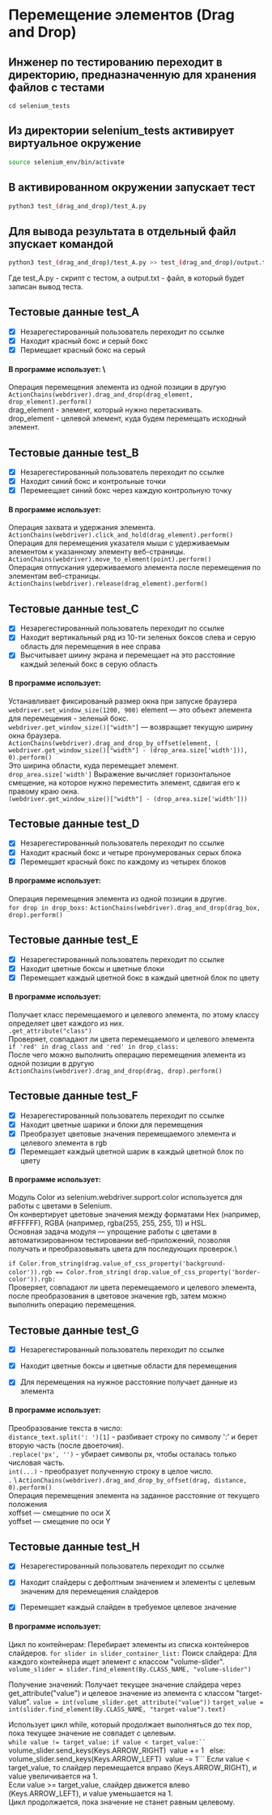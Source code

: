 # Перемещение элементов (Drag and Drop)

## Инженер по тестированию переходит в директорию, предназначенную для хранения файлов с тестами
```
cd selenium_tests
```
## Из директории selenium_tests активирует виртуальное окружение
```sh
source selenium_env/bin/activate
```
## В активированном окружении запускает тест 
```sh
python3 test_(drag_and_drop)/test_A.py
```
## Для вывода результата в отдельный файл зпускает командой 
```sh
python3 test_(drag_and_drop)/test_A.py >> test_(drag_and_drop)/output.txt
```
Где test_A.py -  скрипт с тестом, а output.txt - файл, в который будет записан вывод теста.



## Тестовые данные test_A

- [x] Незарегестированный пользователь переходит по ссылке
- [x] Находит красный бокс и серый бокс
- [x] Пермещает красный бокс на серый

#### В программе использует: \
Операция перемещения элемента из одной позиции в другую\
```ActionChains(webdriver).drag_and_drop(drag_element, drop_element).perform()``` \
drag_element - элемент, который нужно перетаскивать.\
drop_element -  целевой элемент, куда будем перемещать иcходный элемент.

## Тестовые данные test_B

- [x] Незарегестированный пользователь переходит по ссылке
- [x] Находит синий бокс и контрольные точки
- [x] Перемеещает синий бокс через каждую контрольную точку

#### В программе использует: 
Операция захвата и удержания элемента. \
```ActionChains(webdriver).click_and_hold(drag_element).perform()``` \
Операция для перемещения указателя мыши c удерживаемым элементом к указанному элементу веб-страницы. \
```ActionChains(webdriver).move_to_element(point).perform()``` \
Операция отпускания удерживаемого элемента после перемещения по элементам веб-страницы. \
```ActionChains(webdriver).release(drag_element).perform()```


## Тестовые данные test_C
- [x] Незарегестированный пользователь переходит по ссылке
- [x] Находит вертикальный ряд из 10-ти зеленых боксов слева и серую область для перемещения в нее справа
- [x] Высчитывает шиину экрана и перемещает на это расстояние каждый зеленый бокс в серую область

#### В программе использует: 
Устанавливает фиксированый размер окна при запуске браузера \
```webdriver.set_window_size(1200, 900)```
element — это объект элемента для перемещения - зеленый бокс. \
```webdriver.get_window_size()["width"]``` — возвращает текущую ширину окна браузера. \
```ActionChains(webdriver).drag_and_drop_by_offset(element, (```
        ```webdriver.get_window_size()["width"] - (drop_area.size['width'])), 0).perform()``` \
Это ширина области, куда перемещает элемент. \
```drop_area.size['width']``` 
Выражение  вычисляет горизонтальное смещение, на которое нужно переместить элемент, сдвигая его к правому краю окна.\
```(webdriver.get_window_size()["width"] - (drop_area.size['width']))```

## Тестовые данные test_D
- [x] Незарегестированный пользователь переходит по ссылке
- [x] Находит красный бокс и четыре пронумерованых серых блока
- [x] Перемещает красный бокс по каждому из четырех блоков

#### В программе использует: 
Операция перемещения элемента из одной позиции в другие.\
```for drop in drop_boxs:```
        ```ActionChains(webdriver).drag_and_drop(drag_box, drop).perform()```


## Тестовые данные test_E
- [x] Незарегестированный пользователь переходит по ссылке
- [x] Находит цветные боксы и цветные блоки
- [x] Перемещает каждый цветной бокс в каждый цветной блок по цвету

#### В программе использует: 
Получает класс перемещаемого и целевого элемента, по этому классу определяет цвет каждого из них.\
```.get_attribute("class")```\
Проверяет, совпадают ли цвета перемещаемого и целевого элемента \
```if 'red' in drag_class and 'red' in drop_class:```\
После чего можно выполнить операцию перемещения элемента из одной позиции в другую\
```ActionChains(webdriver).drag_and_drop(drag, drop).perform()```

## Тестовые данные test_F
- [x] Незарегестированный пользователь переходит по ссылке
- [x] Находит цветные шарики и блоки для перемещения
- [x] Преобразует цветовые значения перемещаемого элемента и целевого элемента в rgb
- [x] Перемещает каждый цветной шарик в каждый цветной блок по цвету

#### В программе использует: 
Модуль Color из selenium.webdriver.support.color используется для работы с цветами в Selenium. \
Он конвертирует цветовые значения между форматами Hex (например, #FFFFFF), RGBA (например, rgba(255, 255, 255, 1)) и HSL. \
Основная задача модуля — упрощение работы с цветами в автоматизированном тестировании веб-приложений, позволяя получать и преобразовывать цвета для последующих проверок.\

```if Color.from_string(drag.value_of_css_property('background-color')).rgb == Color.from_string(```
                ```drop.value_of_css_property('border-color')).rgb:``` \
Проверяет, совпадают ли цвета перемещаемого и целевого элемента, после преобразования в цветовое значение rgb, затем можно выполнить операцию перемещения.


## Тестовые данные test_G
- [x] Незарегестированный пользователь переходит по ссылке
- [x] Находит цветные боксы и цветные области для перемещения
- [x] Для перемещения на нужное расстояние получает данные из элемента


#### В программе использует: 
Преобразование текста в число: \
```distance_text.split(': ')[1]``` - разбивает строку по символу ':' и берет вторую часть (после двоеточия). \
```.replace('px', '')``` - убирает символы px, чтобы осталась только числовая часть. \
```int(...)``` - преобразует полученную строку в целое число. \
```.``` \ 
```ActionChains(webdriver).drag_and_drop_by_offset(drag, distance, 0).perform()``` \
Операция перемещения элемента на заданное расстояние от текущего положения \
xoffset — смещение по оси X \
yoffset — смещение по оси Y

## Тестовые данные test_H
- [x] Незарегестированный пользователь переходит по ссылке
- [x] Находит слайдеры c дефолтным значением и элементы с целевым значеним для перемещения слайдеров
- [x] Перемещает каждый слайден в требуемое целевое значение


#### В программе использует: 

Цикл по контейнерам:
Перебирает элементы из списка контейнеров слайдеров.
```for slider in slider_container_list:```
Поиск слайдера:
Для каждого контейнера ищет элемент с классом "volume-slider".
```volume_slider = slider.find_element(By.CLASS_NAME, "volume-slider")```

Получение значений:
Получает текущее значение слайдера через get_attribute("value") и целевое значение из элемента с классом "target-value".
```value = int(volume_slider.get_attribute("value"))```
```target_value = int(slider.find_element(By.CLASS_NAME, "target-value").text)```

Использует цикл while, который продолжает выполняться до тех пор, пока текущее значение не совпадет с целевым.\
```while value != target_value:```
```if value < target_value:``
        ``` volume_slider.send_keys(Keys.ARROW_RIGHT)```
                ```value += 1```
``` else:```
        ```volume_slider.send_keys(Keys.ARROW_LEFT)```
                ```value -= 1```
Если value < target_value, то слайдер перемещается вправо (Keys.ARROW_RIGHT), и value увеличивается на 1.\
Если value >= target_value, слайдер движется влево (Keys.ARROW_LEFT), и value уменьшается на 1. \
Цикл продолжается, пока значение не станет равным целевому.